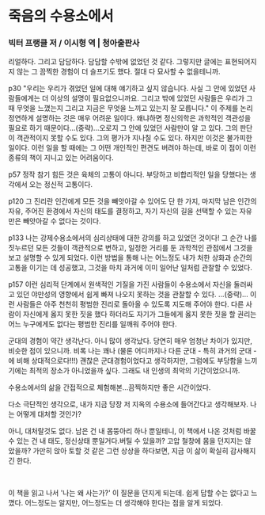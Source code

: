 # 죽음의 수용소에서 

### 빅터 프랭클 저 / 이시형 역 | 청아출판사 

리얼하다. 그리고 담담하다. 담담할 수밖에 없었던 것 같다. 그렇지만 글에는 표현되어지지 않는 그 끔찍한 경험이 더 슬프기도 했다. 절대 다 묘사할 수 없을테니까. 

p30 "우리는 우리가 겪었던 일에 대해 얘기하고 싶지 않습니다. 사실 그 안에 있었던 사람들에게는 더 이상의 설명이 필요없으니까요. 그리고 밖에 있었던 사람들은 우리가 그때 무엇을 느꼈는지 그리고 지금은 무엇을 느끼고 있는지 잘 모릅니다." 이 주제를 논리정연하게 설명하는 것은 매우 어려운 일이다. 왜냐하면 정신의학은 과학적인 객관성을 필요로 하기 때문이다...(중략)...오로지 그 안에 있었던 사람만이 알 고 있다. 그의 판단이 객관적이지 못할 수도 있다. 그의 평가가 지나칠 수도 있다. 하지만 이것은 불가피한 일이다. 이런 일을 할 때에는 그 어떤 개인적인 편견도 버려야 하는데, 바로 이 점이 이런 종류의 책이 지니고 있는 어려움이다.

p57 정작 참기 힘든 것은 육체의 고통이 아니다. 부당하고 비합리적인 일을 당했다는 생각에서 오는 정신적 고통이다.

p120 그 진리란 인간에게 모든 것을 빼앗아갈 수 있어도 단 한 가지, 마지막 남은 인간의 자유, 주어진 환경에서 자신의 태도를 결정하고, 자기 자신의 길을 선택할 수 있는 자유만은 빼앗아갈 수 없다는 것이다.

p133 나는 강제수용소에서의 심리상태에 대한 강의를 하고 있었던 것이다! 그 순간 나를 짓누르던 모든 것들이 객관적으로 변하고, 일정한 거리를 둔 과학적인 관점에서 그것을 보고 설명할 수 있게 되었다. 이런 방법을 통해 나는 어느정도 내가 처한 상화과 순간의 고통을 이기는 데 성공했고, 그것을 마치 과거에 이미 일어난 일처럼 관찰할 수 있었다.

p157 이런 심리적 단계에서 원색적인 기질을 가진 사람들이 수용소에서 자신을 둘러싸고 있던 야만성의 영향에서 쉽게 빠져 나오지 못하는 것을 관찰할 수 있다. ...(중략)... 이런 사람들은 아주 천천히 평범한 진리로 돌아올 수 있도록 지도해 주어야 한다. 다른 사람이 자신에게 옳지 못한 짓을 했다 하더라도 자기가 그들에게 옳지 못한 짓을 할 권리는 어느 누구에게도 없다는 평범한 진리를 일깨워 주어야 한다.

군대의 경험이 약간 생각난다. 아니 많이 생각났다. 당연히 매우 엄청난 차이가 있지만, 비슷한 점이 있으니까. 비록 나는 꽤나 (물론 어디까지나 다른 군대 - 특히 과거의 군대 - 에 비해 상대적으로다!!!) 괜찮은 군대경험이었다고 생각하지만, 그럼에도 부당함을 느끼기에는 최적의 장소가 아니었을까 싶다. 그래도 내 인생의 최악의 기간이었으니까.

수용소에서의 삶을 간접적으로 체험해본...끔찍하지만 좋은 시간이었다.

다소 극단적인 생각으로, 내가 지금 당장 저 지옥의 수용소에 들어간다고 생각해보자. 나는 어떻게 대처할 것인가?

아니, 대처랄것도 없다. 남은 건 내 몸뚱아리 하나 뿐일테니, 이 책에서 나온 것처럼 바꿀 수 있는 건 내 태도, 정신상태 뿐일거다.버틸 수 있을까? 고압 철창에 몸을 던지지는 않았을까? 가만히 앉아 토할 것 같은 그런 상상을 하다보면, 지금 이 삶이 확실히 감사해지긴 한다.

​

이 책을 읽고 나서 '나는 왜 사는가?' 이 질문을 던지게 되는데. 쉽게 답할 수는 없다고 느꼈다. 어느정도는 알지만, 어느정도는 더 생각해야 한다는 점을 알게 되었다. 